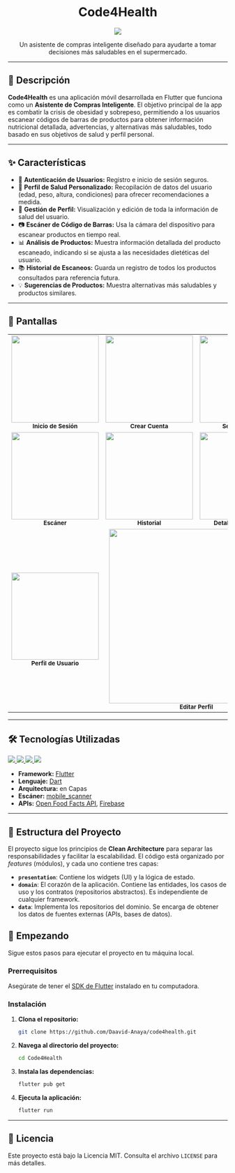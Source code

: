 <h1 align="center"> Code4Health </h1>

<p align="center">
  <img src="https://img.shields.io/badge/STATUS-EN%20DESARROLLO-blue">
</p>

<p align="center">
  Un asistente de compras inteligente diseñado para ayudarte a tomar decisiones más saludables en el supermercado.
</p>

---

## 📝 Descripción

**Code4Health** es una aplicación móvil desarrollada en Flutter que funciona como un **Asistente de Compras Inteligente**. El objetivo principal de la app es combatir la crisis de obesidad y sobrepeso, permitiendo a los usuarios escanear códigos de barras de productos para obtener información nutricional detallada, advertencias, y alternativas más saludables, todo basado en sus objetivos de salud y perfil personal.

---

## ✨ Características

* 🔐 **Autenticación de Usuarios:** Registro e inicio de sesión seguros.
* 👤 **Perfil de Salud Personalizado:** Recopilación de datos del usuario (edad, peso, altura, condiciones) para ofrecer recomendaciones a medida.
* 📱 **Gestión de Perfil:** Visualización y edición de toda la información de salud del usuario.
* 📷 **Escáner de Código de Barras:** Usa la cámara del dispositivo para escanear productos en tiempo real.
* 📊 **Análisis de Productos:** Muestra información detallada del producto escaneado, indicando si se ajusta a las necesidades dietéticas del usuario.
* 📚 **Historial de Escaneos:** Guarda un registro de todos los productos consultados para referencia futura.
* 💡 **Sugerencias de Productos:** Muestra alternativas más saludables y productos similares.

---

## 📱 Pantallas

<table>
  <tr>
    <td align="center"><img src="docs/images/Inicio-sesion.jpg" width="200"><br><sub><b>Inicio de Sesión</b></sub></td>
    <td align="center"><img src="docs/images/crear-cuenta.jpg" width="200"><br><sub><b>Crear Cuenta</b></sub></td>
    <td align="center"><img src="docs/images/informacion-usuario.jpg" width="200"><br><sub><b>Setup de Perfil</b></sub></td>
  </tr>
  <tr>
    <td align="center"><img src="docs/images/escaner.jpg" width="200"><br><sub><b>Escáner</b></sub></td>
    <td align="center"><img src="docs/images/historial.png" width="200"><br><sub><b>Historial</b></sub></td>
    <td align="center"><img src="docs/images/detalles.png" width="200"><br><sub><b>Detalles de Producto</b></sub></td>
  </tr>
   <tr>
    <td align="center"><img src="docs/images/perfil.jpg" width="200"><br><sub><b>Perfil de Usuario</b></sub></td>
    <td align="center" colspan="2"><img src="docs/images/edit-profile.jpg" width="400"><br><sub><b>Editar Perfil</b></sub></td>
  </tr>
</table>

---

## 🛠️ Tecnologías Utilizadas

<p p align="left">
  <a href="https://developer.android.com/?hl=es-419" target="_blank" rel="noopener noreferrer">
    <img src="https://skillicons.dev/icons?i=androidstudio" />
  </a>
  <a href="https://dart.dev/" target="_blank" rel="noopener noreferrer">
    <img src="https://skillicons.dev/icons?i=dart" />
  </a>
  <a href="https://flutter.dev/" target="_blank" rel="noopener noreferrer">
    <img src="https://skillicons.dev/icons?i=flutter" />
  </a>
  <a href="https://firebase.google.com/" target="_blank" rel="noopener noreferrer">
    <img src="https://skillicons.dev/icons?i=firebase" />
  </a>
</p>

* **Framework:** [Flutter](https://flutter.dev/)
* **Lenguaje:** [Dart](https://dart.dev/)
* **Arquitectura:** en Capas
* **Escáner:** [mobile_scanner](https://pub.dev/packages/mobile_scanner)
* **APIs:** [Open Food Facts API](https://openfoodfacts.org/), [Firebase](https://firebase.google.com/)

---

## 📂 Estructura del Proyecto

El proyecto sigue los principios de **Clean Architecture** para separar las responsabilidades y facilitar la escalabilidad. El código está organizado por *features* (módulos), y cada uno contiene tres capas:

* **`presentation`**: Contiene los widgets (UI) y la lógica de estado.
* **`domain`**: El corazón de la aplicación. Contiene las entidades, los casos de uso y los contratos (repositorios abstractos). Es independiente de cualquier framework.
* **`data`**: Implementa los repositorios del dominio. Se encarga de obtener los datos de fuentes externas (APIs, bases de datos).

## 🚀 Empezando

Sigue estos pasos para ejecutar el proyecto en tu máquina local.

### **Prerrequisitos**

Asegúrate de tener el [SDK de Flutter](https://flutter.dev/docs/get-started/install) instalado en tu computadora.

### **Instalación**

1.  **Clona el repositorio:**
    ```sh
    git clone https://github.com/Daavid-Anaya/code4health.git
    ```
2.  **Navega al directorio del proyecto:**
    ```sh
    cd Code4Health
    ```
3.  **Instala las dependencias:**
    ```sh
    flutter pub get
    ```
4.  **Ejecuta la aplicación:**
    ```sh
    flutter run
    ```
    
---

## 📄 Licencia

Este proyecto está bajo la Licencia MIT. Consulta el archivo `LICENSE` para más detalles.
